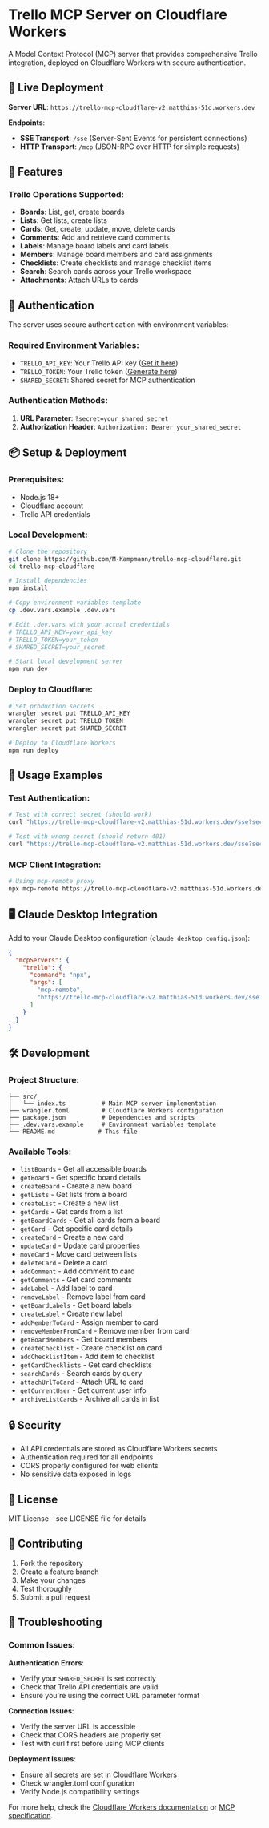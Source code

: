 # Trello MCP Server on Cloudflare Workers

A Model Context Protocol (MCP) server that provides comprehensive Trello integration, deployed on Cloudflare Workers with secure authentication.

## 🚀 Live Deployment

**Server URL**: `https://trello-mcp-cloudflare-v2.matthias-51d.workers.dev`

**Endpoints**:
- **SSE Transport**: `/sse` (Server-Sent Events for persistent connections)
- **HTTP Transport**: `/mcp` (JSON-RPC over HTTP for simple requests)

## 🔧 Features

### Trello Operations Supported:
- **Boards**: List, get, create boards
- **Lists**: Get lists, create lists
- **Cards**: Get, create, update, move, delete cards
- **Comments**: Add and retrieve card comments
- **Labels**: Manage board labels and card labels
- **Members**: Manage board members and card assignments
- **Checklists**: Create checklists and manage checklist items
- **Search**: Search cards across your Trello workspace
- **Attachments**: Attach URLs to cards

## 🔐 Authentication

The server uses secure authentication with environment variables:

### Required Environment Variables:
- `TRELLO_API_KEY`: Your Trello API key ([Get it here](https://trello.com/app-key))
- `TRELLO_TOKEN`: Your Trello token ([Generate here](https://trello.com/app-key))
- `SHARED_SECRET`: Shared secret for MCP authentication

### Authentication Methods:
1. **URL Parameter**: `?secret=your_shared_secret`
2. **Authorization Header**: `Authorization: Bearer your_shared_secret`

## 📦 Setup & Deployment

### Prerequisites:
- Node.js 18+
- Cloudflare account
- Trello API credentials

### Local Development:
```bash
# Clone the repository
git clone https://github.com/M-Kampmann/trello-mcp-cloudflare.git
cd trello-mcp-cloudflare

# Install dependencies
npm install

# Copy environment variables template
cp .dev.vars.example .dev.vars

# Edit .dev.vars with your actual credentials
# TRELLO_API_KEY=your_api_key
# TRELLO_TOKEN=your_token
# SHARED_SECRET=your_secret

# Start local development server
npm run dev
```

### Deploy to Cloudflare:
```bash
# Set production secrets
wrangler secret put TRELLO_API_KEY
wrangler secret put TRELLO_TOKEN
wrangler secret put SHARED_SECRET

# Deploy to Cloudflare Workers
npm run deploy
```

## 🔌 Usage Examples

### Test Authentication:
```bash
# Test with correct secret (should work)
curl "https://trello-mcp-cloudflare-v2.matthias-51d.workers.dev/sse?secret=your_secret"

# Test with wrong secret (should return 401)
curl "https://trello-mcp-cloudflare-v2.matthias-51d.workers.dev/sse?secret=wrong_secret"
```

### MCP Client Integration:
```bash
# Using mcp-remote proxy
npx mcp-remote https://trello-mcp-cloudflare-v2.matthias-51d.workers.dev/sse?secret=your_secret
```

## 🖥️ Claude Desktop Integration

Add to your Claude Desktop configuration (`claude_desktop_config.json`):

```json
{
  "mcpServers": {
    "trello": {
      "command": "npx",
      "args": [
        "mcp-remote",
        "https://trello-mcp-cloudflare-v2.matthias-51d.workers.dev/sse?secret=your_shared_secret"
      ]
    }
  }
}
```

## 🛠️ Development

### Project Structure:
```
├── src/
│   └── index.ts          # Main MCP server implementation
├── wrangler.toml         # Cloudflare Workers configuration
├── package.json          # Dependencies and scripts
├── .dev.vars.example     # Environment variables template
└── README.md            # This file
```

### Available Tools:
- `listBoards` - Get all accessible boards
- `getBoard` - Get specific board details
- `createBoard` - Create a new board
- `getLists` - Get lists from a board
- `createList` - Create a new list
- `getCards` - Get cards from a list
- `getBoardCards` - Get all cards from a board
- `getCard` - Get specific card details
- `createCard` - Create a new card
- `updateCard` - Update card properties
- `moveCard` - Move card between lists
- `deleteCard` - Delete a card
- `addComment` - Add comment to card
- `getComments` - Get card comments
- `addLabel` - Add label to card
- `removeLabel` - Remove label from card
- `getBoardLabels` - Get board labels
- `createLabel` - Create new label
- `addMemberToCard` - Assign member to card
- `removeMemberFromCard` - Remove member from card
- `getBoardMembers` - Get board members
- `createChecklist` - Create checklist on card
- `addChecklistItem` - Add item to checklist
- `getCardChecklists` - Get card checklists
- `searchCards` - Search cards by query
- `attachUrlToCard` - Attach URL to card
- `getCurrentUser` - Get current user info
- `archiveListCards` - Archive all cards in list

## 🔒 Security

- All API credentials are stored as Cloudflare Workers secrets
- Authentication required for all endpoints
- CORS properly configured for web clients
- No sensitive data exposed in logs

## 📝 License

MIT License - see LICENSE file for details

## 🤝 Contributing

1. Fork the repository
2. Create a feature branch
3. Make your changes
4. Test thoroughly
5. Submit a pull request

## 🐛 Troubleshooting

### Common Issues:

**Authentication Errors**:
- Verify your `SHARED_SECRET` is set correctly
- Check that Trello API credentials are valid
- Ensure you're using the correct URL parameter format

**Connection Issues**:
- Verify the server URL is accessible
- Check that CORS headers are properly set
- Test with curl first before using MCP clients

**Deployment Issues**:
- Ensure all secrets are set in Cloudflare Workers
- Check wrangler.toml configuration
- Verify Node.js compatibility settings

For more help, check the [Cloudflare Workers documentation](https://developers.cloudflare.com/workers/) or [MCP specification](https://modelcontextprotocol.io/).
